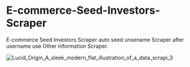 # E-commerce-Seed-Investors-Scraper
E-commerce Seed Investors Scraper auto seed unsename Scraper after username use Other information Scraper.

![Lucid_Origin_A_sleek_modern_flat_illustration_of_a_data_scrapi_3](https://github.com/user-attachments/assets/0a8d036b-46e7-4dac-975a-f22f950ae015)
